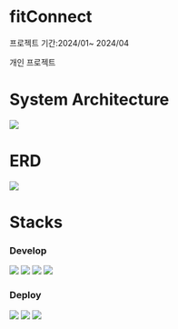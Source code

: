 # fitConnect

프로젝트 기간:2024/01~ 2024/04

개인 프로젝트

<!-- # 프로젝트 목적 및 기능

SpringBoot를 이용한 헬스 커뮤니티 구현

-Spring security를 이용한 로그인/회원가입/마이페이지(회원정보 수정,삭제) 기능

-게시판/게시글 기능

-댓글/답글 기능

-나의 운동 루틴 기록 및 공유 기능 -->

# System Architecture

<img src="https://github.com/Jaehyunnnlee/fitConnect/assets/117609943/8b0f67a7-5ea3-4147-8774-13f29858ee28">

# ERD

<img src="https://github.com/Jaehyunnnlee/fitConnect/assets/117609943/8eae6dfa-ad21-421f-a9b5-bf455a202abc">

# Stacks

### Develop

<img src="https://img.shields.io/badge/springBoot-6DB33F?style=for-the-badge&logo=springBoot&logoColor=white"> <img src="https://img.shields.io/badge/springsecurity-6DB33F?style=for-the-badge&logo=springsecurity&logoColor=white"> <img src="https://img.shields.io/badge/react-61DAFB?style=for-the-badge&logo=react&logoColor=white"> <img src="https://img.shields.io/badge/mysql-4479A1?style=for-the-badge&logo=mysql&logoColor=white">

### Deploy

<img src="https://img.shields.io/badge/amazon ec2-FF9900?style=for-the-badge&logo=amazonec2&logoColor=white"> <img src="https://img.shields.io/badge/amazon rds-527FFF?style=for-the-badge&logo=amazonrds&logoColor=white"> <img src="https://img.shields.io/badge/ubuntu-E95420?style=for-the-badge&logo=ubuntu&logoColor=white">

<!-- # result

[fitConnect Web](http://18.224.105.242:8080)

test ID=test

test pwd=1234 -->

<!-- [fitConnect API 명세서](https://documenter.getpostman.com/view/32546490/2sA35EZ2k4) -->

<!-- [개요 & 이슈 및 해결](https://uttermost-forger-7ef.notion.site/fitConnect-ff17dec45d8a4ef3ba3fb71f80a23955?pvs=4) -->

<!-- ###### 메인페이지(로그인 전)
<img src="https://github.com/Jaehyunnnlee/fitConnect/assets/117609943/645d80a3-030b-4977-8f75-8fa29a7e5394" width="600" height="400">

<details>
<summary>결과물 더보기</summary>

###### 메인페이지(로그인 후)
<img src="https://github.com/Jaehyunnnlee/fitConnect/assets/117609943/1c0e32eb-cf9e-41c4-90f0-d20497bd7f6a" width="600" height="400">

###### 마이페이지
<img src="https://github.com/Jaehyunnnlee/fitConnect/assets/117609943/cfadb724-ec4c-452c-b69d-a884a19104bf" width="600" height="400">

###### 게시판
<img src="https://github.com/Jaehyunnnlee/fitConnect/assets/117609943/bcbe8edb-fd85-4a4d-8a2a-303d8faafde8" width="600" height="400">

###### 게시글&댓글
<img src="https://github.com/Jaehyunnnlee/fitConnect/assets/117609943/9644a729-5e09-4258-91e1-9c63a23cfe7d" width="600" height="400">

###### 답글
<img src="https://github.com/Jaehyunnnlee/fitConnect/assets/117609943/751f5f4f-c798-41b9-8e0e-250d538e92b0" width="600" height="400">

</details> -->
